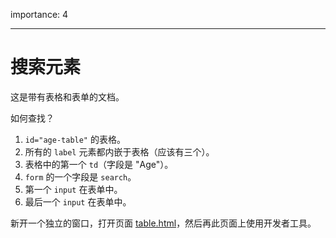 importance: 4

---

# 搜索元素

这是带有表格和表单的文档。

如何查找？

1. `id="age-table"` 的表格。
2. 所有的 `label` 元素都内嵌于表格（应该有三个）。
3. 表格中的第一个 `td`（字段是 "Age"）。
4. `form` 的一个字段是 `search`。
5. 第一个 `input` 在表单中。
6. 最后一个 `input` 在表单中。

新开一个独立的窗口，打开页面 [table.html](table.html)，然后再此页面上使用开发者工具。
